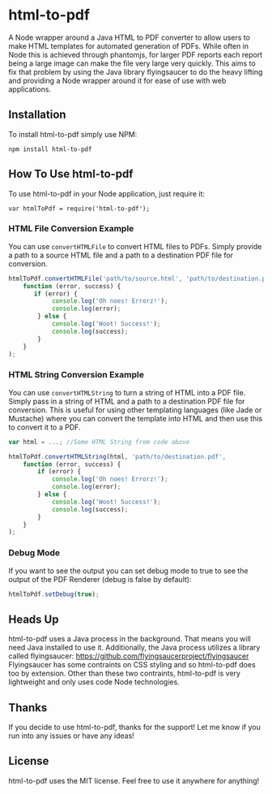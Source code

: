 html-to-pdf
===========

A Node wrapper around a Java HTML to PDF converter to allow users to make HTML templates for automated generation of PDFs. While often in Node this is achieved through phantomjs, for larger PDF reports each report being a large image can make the file very large very quickly. This aims to fix that problem by using the Java library flyingsaucer to do the heavy lifting and providing a Node wrapper around it for ease of use with web applications.

## Installation ##
To install html-to-pdf simply use NPM:

`npm install html-to-pdf`

## How To Use html-to-pdf ##
To use html-to-pdf in your Node application, just require it:

`var htmlToPdf = require('html-to-pdf');`

### HTML File Conversion Example ###
You can use `convertHTMLFile` to convert HTML files to PDFs. Simply provide a path to a source HTML file and a path to a destination PDF file for conversion.
```js
htmlToPdf.convertHTMLFile('path/to/source.html', 'path/to/destination.pdf',
    function (error, success) {
       if (error) {
            console.log('Oh noes! Errorz!');
            console.log(error);
        } else {
            console.log('Woot! Success!');
            console.log(success);
        }
    }
);
```
### HTML String Conversion Example ###
You can use `convertHTMLString` to turn a string of HTML into a PDF file. Simply pass in a string of HTML and a path to a destination PDF file for conversion. This is useful for using other templating languages (like Jade or Mustache) where you can convert the template into HTML and then use this to convert it to a PDF.
```js
var html = ...; //Some HTML String from code above

htmlToPdf.convertHTMLString(html, 'path/to/destination.pdf', 
    function (error, success) {
        if (error) {
            console.log('Oh noes! Errorz!');
            console.log(error);
        } else {
            console.log('Woot! Success!');
            console.log(success);
        }
    }
);
```
### Debug Mode ###
If you want to see the output you can set debug mode to true to see the output of the PDF Renderer (debug is false by default):
```js
htmlToPdf.setDebug(true);
```

## Heads Up ##
html-to-pdf uses a Java process in the background. That means you will need Java installed to use it. Additionally, the Java process utilizes a library called flyingsaucer:
https://github.com/flyingsaucerproject/flyingsaucer
Flyingsaucer has some contraints on CSS styling and so html-to-pdf does too by extension. Other than these two contraints, html-to-pdf is very lightweight and only uses code Node technologies.

## Thanks ##
If you decide to use html-to-pdf, thanks for the support! Let me know if you run into any issues or have any ideas!

## License ##
html-to-pdf uses the MIT license. Feel free to use it anywhere for anything!
